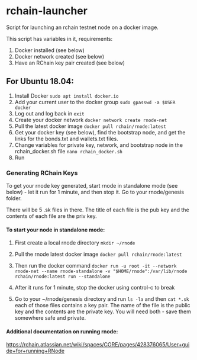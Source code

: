 # rchain-launcher
Script for launching an rchain testnet node on a docker image.

This script has variables in it, requirements:
1. Docker installed (see below)
2. Docker network created (see below)
3. Have an RChain key pair created (see below)

## For Ubuntu 18.04:
1. Install Docker `sudo apt install docker.io`
2. Add your current user to the docker group
`sudo gpasswd -a $USER docker`
3. Log out and log back in `exit`
4. Create your docker network
`docker network create rnode-net`
5. Pull the latest docker image
`docker pull rchain/rnode:latest`
6. Get your docker key (see below), find the bootstrap node, and get the links for the bonds.txt and wallets.txt files.
7. Change variables for private key, network, and bootstrap node in the rchain_docker.sh file
`nano rchain_docker.sh`
8. Run

### Generating RChain Keys
To get your rnode key generated, start rnode in standalone mode (see below) - let it run for 1 minute, and then stop it. Go to your rnode/genesis folder.

There will be 5 .sk files in there. The title of each file is the pub key and the contents of each file are the priv key.

#### To start your node in standalone mode:
1. First create a local rnode directory
`mkdir ~/rnode`

2. Pull the rnode latest docker image
`docker pull rchain/rnode:latest`

3. Then run the docker command
`docker run -u root -it --network rnode-net --name rnode-standalone -v "$HOME/rnode":/var/lib/rnode rchain/rnode:latest run --standalone`

4. After it runs for 1 minute, stop the docker using control-c to break

5. Go to your ~/rnode/genesis directory and run `ls -la` and then `cat *.sk` each of those files contains a key pair. The name of the file is the public key and the contents are the private key. You will need both - save them somewhere safe and private.

#### Additional documentation on running rnode:
https://rchain.atlassian.net/wiki/spaces/CORE/pages/428376065/User+guide+for+running+RNode
